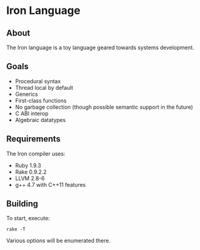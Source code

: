 # Iron Language #

## About ##

The Iron language is a toy language geared towards systems development.

## Goals ##

- Procedural syntax
- Thread local by default
- Generics
- First-class functions
- No garbage collection (though possible semantic support in the future)
- C ABI interop
- Algebraic datatypes

## Requirements ##
The Iron compiler uses:
- Ruby 1.9.3
- Rake 0.9.2.2
- LLVM 2.8-6
- g++ 4.7 with C++11 features

## Building ##

To start, execute:

    rake -T

Various options will be enumerated there.


